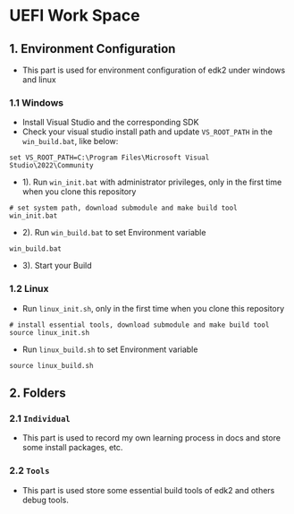 
# UEFI Work Space

## 1. Environment Configuration

- This part is used for environment configuration of edk2 under windows and linux

### 1.1 Windows

- Install Visual Studio and the corresponding SDK
- Check your visual studio install path and update `VS_ROOT_PATH` in the `win_build.bat`, like below:

```shell
set VS_ROOT_PATH=C:\Program Files\Microsoft Visual Studio\2022\Community
```

- 1). Run `win_init.bat` with administrator privileges, only in the first time when you clone this repository

```shell
# set system path, download submodule and make build tool
win_init.bat
```

- 2). Run `win_build.bat` to set Environment variable

```shell
win_build.bat
```

- 3). Start your Build

### 1.2 Linux

- Run `linux_init.sh`, only in the first time when you clone this repository

```shell
# install essential tools, download submodule and make build tool
source linux_init.sh
```

- Run `linux_build.sh` to set Environment variable

```shell
source linux_build.sh
```

## 2. Folders

### 2.1 `Individual`

- This part is used to record my own learning process in docs and store some install packages, etc.

### 2.2 `Tools`

- This part is used store some essential build tools of edk2 and others debug tools.

